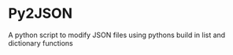 # Py2JSON
A python script to modify JSON files using pythons build in list and dictionary functions
